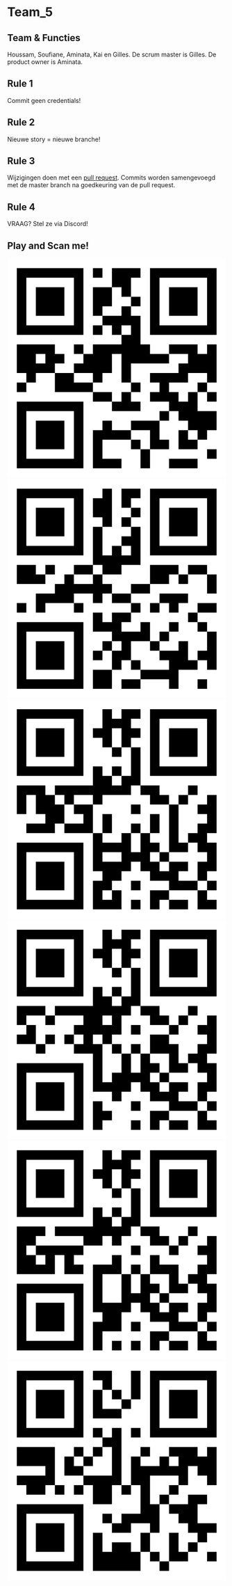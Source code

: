 # Team_5

## Team & Functies

Houssam, Soufiane, Aminata, Kai en Gilles. 
De scrum master is Gilles.
De product owner is Aminata.

## Rule 1

Commit geen credentials! 

## Rule 2

Nieuwe story = nieuwe branche!

## Rule 3

Wijzigingen doen met een [pull request](https://docs.github.com/en/pull-requests/collaborating-with-pull-requests/proposing-changes-to-your-work-with-pull-requests/creating-a-pull-request).
Commits worden samengevoegd met de master branch na goedkeuring van de pull request.

## Rule 4

VRAAG? Stel ze via Discord!

## Play and Scan me!

<div width="100%" align="center">
  <img src="qrCodes/group 1.png" />
  <img src="qrCodes/group 2.png" />
  <img src="qrCodes/group 3.png" />
  <img src="qrCodes/group 4.png" />
  <img src="qrCodes/group 5.png" />
  <img src="qrCodes/end race.png" />
<div>
